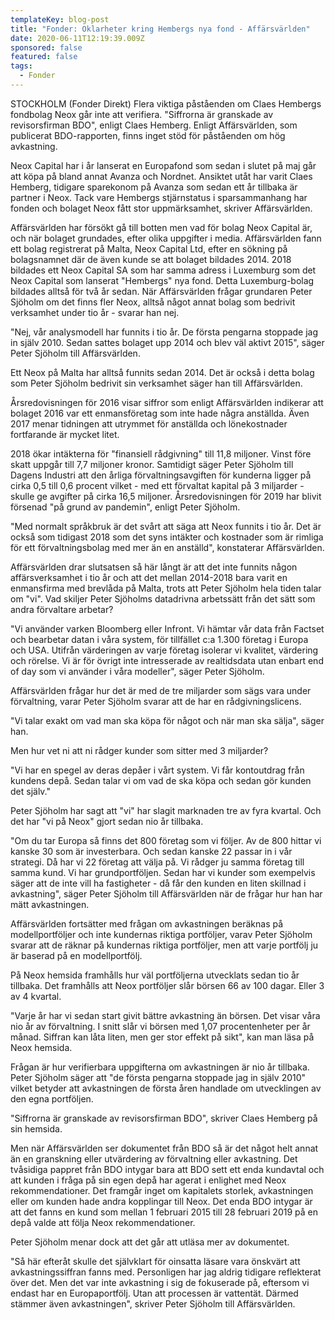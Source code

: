 ```yaml
---
templateKey: blog-post
title: "Fonder: Oklarheter kring Hembergs nya fond - Affärsvärlden"
date: 2020-06-11T12:19:39.009Z
sponsored: false
featured: false
tags:
  - Fonder
---
```

STOCKHOLM (Fonder Direkt) Flera viktiga påståenden om Claes Hembergs fondbolag Neox går inte att verifiera. "Siffrorna är granskade av revisorsfirman BDO", enligt Claes Hemberg. Enligt Affärsvärlden, som publicerat BDO-rapporten, finns inget stöd för påståenden om hög avkastning.

Neox Capital har i år lanserat en Europafond som sedan i slutet på maj går att köpa på bland annat Avanza och Nordnet. Ansiktet utåt har varit Claes Hemberg, tidigare sparekonom på Avanza som sedan ett år tillbaka är partner i Neox. Tack vare Hembergs stjärnstatus i sparsammanhang har fonden och bolaget Neox fått stor uppmärksamhet, skriver Affärsvärlden.

Affärsvärlden har försökt gå till botten men vad för bolag Neox Capital är, och när bolaget grundades, efter olika uppgifter i media. Affärsvärlden fann ett bolag registrerat på Malta, Neox Capital Ltd, efter en sökning på bolagsnamnet där de även kunde se att bolaget bildades 2014. 2018 bildades ett Neox Capital SA som har samma adress i Luxemburg som det Neox Capital som lanserat "Hembergs" nya fond. Detta Luxemburg-bolag bildades alltså för två år sedan. När Affärsvärlden frågar grundaren Peter Sjöholm om det finns fler Neox, alltså något annat bolag som bedrivit verksamhet under tio år - svarar han nej.

"Nej, vår analysmodell har funnits i tio år. De första pengarna stoppade jag in själv 2010. Sedan sattes bolaget upp 2014 och blev väl aktivt 2015", säger Peter Sjöholm till Affärsvärlden.

Ett Neox på Malta har alltså funnits sedan 2014. Det är också i detta bolag som Peter Sjöholm bedrivit sin verksamhet säger han till Affärsvärlden.

Årsredovisningen för 2016 visar siffror som enligt Affärsvärlden indikerar att bolaget 2016 var ett enmansföretag som inte hade några anställda. Även 2017 menar tidningen att utrymmet för anställda och lönekostnader fortfarande är mycket litet.

2018 ökar intäkterna för "finansiell rådgivning" till 11,8 miljoner. Vinst före skatt uppgår till 7,7 miljoner kronor. Samtidigt säger Peter Sjöholm till Dagens Industri att den årliga förvaltningsavgiften för kunderna ligger på cirka 0,5 till 0,6 procent vilket - med ett förvaltat kapital på 3 miljarder - skulle ge avgifter på cirka 16,5 miljoner. Årsredovisningen för 2019 har blivit försenad "på grund av pandemin", enligt Peter Sjöholm.

"Med normalt språkbruk är det svårt att säga att Neox funnits i tio år. Det är också som tidigast 2018 som det syns intäkter och kostnader som är rimliga för ett förvaltningsbolag med mer än en anställd", konstaterar Affärsvärlden.

Affärsvärlden drar slutsatsen så här långt är att det inte funnits någon affärsverksamhet i tio år och att det mellan 2014-2018 bara varit en enmansfirma med brevlåda på Malta, trots att Peter Sjöholm hela tiden talar om "vi". Vad skiljer Peter Sjöholms datadrivna arbetssätt från det sätt som andra förvaltare arbetar?

"Vi använder varken Bloomberg eller Infront. Vi hämtar vår data från Factset och bearbetar datan i våra system, för tillfället c:a 1.300 företag i Europa och USA. Utifrån värderingen av varje företag isolerar vi kvalitet, värdering och rörelse. Vi är för övrigt inte intresserade av realtidsdata utan enbart end of day som vi använder i våra modeller", säger Peter Sjöholm.

Affärsvärlden frågar hur det är med de tre miljarder som sägs vara under förvaltning, varar Peter Sjöholm svarar att de har en rådgivningslicens.

"Vi talar exakt om vad man ska köpa för något och när man ska sälja", säger han.

Men hur vet ni att ni rådger kunder som sitter med 3 miljarder?

"Vi har en spegel av deras depåer i vårt system. Vi får kontoutdrag från kundens depå. Sedan talar vi om vad de ska köpa och sedan gör kunden det själv."

Peter Sjöholm har sagt att "vi" har slagit marknaden tre av fyra kvartal. Och det har "vi på Neox" gjort sedan nio år tillbaka.

"Om du tar Europa så finns det 800 företag som vi följer. Av de 800 hittar vi kanske 30 som är investerbara. Och sedan kanske 22 passar in i vår strategi. Då har vi 22 företag att välja på. Vi rådger ju samma företag till samma kund. Vi har grundportföljen. Sedan har vi kunder som exempelvis säger att de inte vill ha fastigheter - då får den kunden en liten skillnad i avkastning", säger Peter Sjöholm till Affärsvärlden när de frågar hur han har mätt avkastningen.

Affärsvärlden fortsätter med frågan om avkastningen beräknas på modellportföljer och inte kundernas riktiga portföljer, varav Peter Sjöholm svarar att de räknar på kundernas riktiga portföljer, men att varje portfölj ju är baserad på en modellportfölj.

På Neox hemsida framhålls hur väl portföljerna utvecklats sedan tio år tillbaka. Det framhålls att Neox portföljer slår börsen 66 av 100 dagar. Eller 3 av 4 kvartal.

"Varje år har vi sedan start givit bättre avkastning än börsen. Det visar våra nio år av förvaltning. I snitt slår vi börsen med 1,07 procentenheter per år månad. Siffran kan låta liten, men ger stor effekt på sikt", kan man läsa på Neox hemsida.

Frågan är hur verifierbara uppgifterna om avkastningen är nio år tillbaka. Peter Sjöholm säger att "de första pengarna stoppade jag in själv 2010" vilket betyder att avkastningen de första åren handlade om utvecklingen av den egna portföljen.

"Siffrorna är granskade av revisorsfirman BDO", skriver Claes Hemberg på sin hemsida.

Men när Affärsvärlden ser dokumentet från BDO så är det något helt annat än en granskning eller utvärdering av förvaltning eller avkastning. Det tvåsidiga pappret från BDO intygar bara att BDO sett ett enda kundavtal och att kunden i fråga på sin egen depå har agerat i enlighet med Neox rekommendationer. Det framgår inget om kapitalets storlek, avkastningen eller om kunden hade andra kopplingar till Neox. Det enda BDO intygar är att det fanns en kund som mellan 1 februari 2015 till 28 februari 2019 på en depå valde att följa Neox rekommendationer.

Peter Sjöholm menar dock att det går att utläsa mer av dokumentet.

"Så här efteråt skulle det självklart för oinsatta läsare vara önskvärt att avkastningssiffran fanns med. Personligen har jag aldrig tidigare reflekterat över det. Men det var inte avkastning i sig de fokuserade på, eftersom vi endast har en Europaportfölj. Utan att processen är vattentät. Därmed stämmer även avkastningen", skriver Peter Sjöholm till Affärsvärlden.